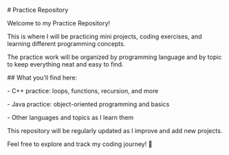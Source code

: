 \# Practice Repository



Welcome to my Practice Repository!



This is where I will be practicing mini projects, coding exercises, and learning different programming concepts.



The practice work will be organized by programming language and by topic to keep everything neat and easy to find.



\## What you'll find here:

\- C++ practice: loops, functions, recursion, and more

\- Java practice: object-oriented programming and basics

\- Other languages and topics as I learn them



This repository will be regularly updated as I improve and add new projects.



Feel free to explore and track my coding journey! 🚀

